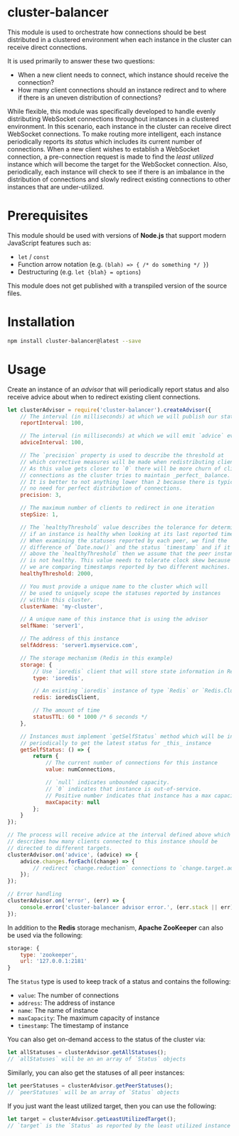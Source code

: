 cluster-balancer
=====================
This module is used to orchestrate how connections should be best distributed in a clustered environment when each instance in the cluster can receive direct connections.

It is used primarily to answer these two questions:

- When a new client needs to connect, which instance should receive the connection?
- How many client connections should an instance redirect and to where if there is an uneven distribution of connections?

While flexible, this module was specifically developed to handle evenly distributing WebSocket connections throughout instances in a clustered environment. In this scenario, each instance in the cluster can receive direct WebSocket connections. To make routing more intelligent, each instance periodically reports its _status_ which includes its current number of connections. When a new client wishes to establish a WebSocket connection, a pre-connection request is made to find the _least utilized_ instance which will become the target for the WebSocket connection. Also, periodically, each instance will check to see if there is an imbalance in the distribution of connections and slowly redirect existing connections to other instances that are under-utilized.

# Prerequisites

This module should be used with versions of **Node.js** that support modern JavaScript features such as:

- `let` / `const`
- Function arrow notation (e.g. `(blah) => { /* do something */ }`)
- Destructuring (e.g. `let {blah} = options`)

This module does not get published with a transpiled version of the source files.

# Installation

```bash
npm install cluster-balancer@latest --save
```

# Usage

Create an instance of an _advisor_ that will periodically report status and
also receive advice about when to redirect existing client connections.

```javascript
let clusterAdvisor = require('cluster-balancer').createAdvisor({
    // The interval (in milliseconds) at which we will publish our status
    reportInterval: 100,

    // The interval (in milliseconds) at which we will emit `advice` events
    adviceInterval: 100,

    // The `precision` property is used to describe the threshold at
    // which corrective measures will be made when redistributing clients.
    // As this value gets closer to `0` there will be more churn of client
    // connections as the cluster tries to maintain _perfect_ balance.
    // It is better to not anything lower than 2 because there is typically
    // no need for perfect distribution of connections.
    precision: 3,

    // The maximum number of clients to redirect in one iteration
    stepSize: 1,

    // The `healthyThreshold` value describes the tolerance for determining
    // if an instance is healthy when looking at its last reported timestamp.
    // When examining the statuses reported by each peer, we find the
    // difference of `Date.now()` and the status `timestamp` and if it is
    // above the `healthyThreshold` then we assume that the peer instance
    // is not healthy. This value needs to tolerate clock skew because
    // we are comparing timestamps reported by two different machines.
    healthyThreshold: 2000,

    // You must provide a unique name to the cluster which will
    // be used to uniquely scope the statuses reported by instances
    // within this cluster.
    clusterName: 'my-cluster',

    // A unique name of this instance that is using the advisor
    selfName: 'server1',

    // The address of this instance
    selfAddress: 'server1.myservice.com',

    // The storage mechanism (Redis in this example)
    storage: {
        // Use `ioredis` client that will store state information in Redis
        type: 'ioredis',

        // An existing `ioredis` instance of type `Redis` or `Redis.Cluster`
        redis: ioredisClient,

        // The amount of time
        statusTTL: 60 * 1000 /* 6 seconds */
    },

    // Instances must implement `getSelfStatus` method which will be invoked
    // periodically to get the latest status for _this_ instance
    getSelfStatus: () => {
        return {
            // The current number of connections for this instance
            value: numConnections,

            // `null` indicates unbounded capacity.
            // `0` indicates that instance is out-of-service.
            // Positive number indicates that instance has a max capacity.
            maxCapacity: null
        };
    }
});

// The process will receive advice at the interval defined above which
// describes how many clients connected to this instance should be
// directed to different targets.
clusterAdvisor.on('advice', (advice) => {
    advice.changes.forEach((change) => {
        // redirect `change.reduction` connections to `change.target.address`
    });
});

// Error handling
clusterAdvisor.on('error', (err) => {
    console.error('cluster-balancer advisor error.', (err.stack || err));
});
```

In addition to the **Redis** storage mechanism, **Apache ZooKeeper** can also be used via the following:

```javascript
storage: {
    type: 'zookeeper',
    url: '127.0.0.1:2181'
}
```

The `Status` type is used to keep track of a status and contains the following:

- `value`: The number of connections
- `address`: The address of instance
- `name`: The name of instance
- `maxCapacity`: The maximum capacity of instance
- `timestamp`: The timestamp of instance

You can also get on-demand access to the status of the cluster via:

```javascript
let allStatuses = clusterAdvisor.getAllStatuses();
// `allStatuses` will be an an array of `Status` objects
```

Similarly, you can also get the statuses of all peer instances:

```javascript
let peerStatuses = clusterAdvisor.getPeerStatuses();
// `peerStatuses` will be an array of `Status` objects
```

If you just want the least utilized target, then you can use
the following:

```javascript
let target = clusterAdvisor.getLeastUtilizedTarget();
// `target` is the `Status` as reported by the least utilized instance
```